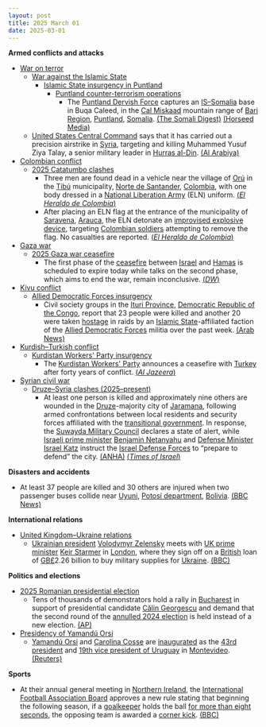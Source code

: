 ```yaml
---
layout: post
title: 2025 March 01
date: 2025-03-01
---
```



**Armed conflicts and attacks**

* [War on terror](https://en.wikipedia.org/wiki/War_on_terror "War on terror")
  + [War against the Islamic State](https://en.wikipedia.org/wiki/War_against_the_Islamic_State "War against the Islamic State")
    - [Islamic State insurgency in Puntland](https://en.wikipedia.org/wiki/Islamic_State_insurgency_in_Puntland "Islamic State insurgency in Puntland")
      * [Puntland counter-terrorism operations](https://en.wikipedia.org/wiki/Puntland_counter-terrorism_operations "Puntland counter-terrorism operations")
        + The [Puntland Dervish Force](https://en.wikipedia.org/wiki/Puntland_Dervish_Force "Puntland Dervish Force") captures an [IS–Somalia](https://en.wikipedia.org/wiki/Islamic_State_%E2%80%93_Somalia_Province "Islamic State – Somalia Province") base in Buqa Caleed, in the [Cal Miskaad](https://en.wikipedia.org/wiki/Cal_Miskaad "Cal Miskaad") mountain range of [Bari Region](https://en.wikipedia.org/wiki/Bari_Region "Bari Region"), [Puntland](https://en.wikipedia.org/wiki/Puntland "Puntland"), [Somalia](https://en.wikipedia.org/wiki/Somalia "Somalia"). [(The Somali Digest)](https://thesomalidigest.com/puntland-forces-capture-key-isis-base-in-buqa-caleed/) [(Horseed Media)](https://horseedmedia.net/video-ciidanka-puntland-oo-soo-bandhigay-goobo-daacish-laga-qabsaday/401597/)
  + [United States Central Command](https://en.wikipedia.org/wiki/United_States_Central_Command "United States Central Command") says that it has carried out a precision airstrike in [Syria](https://en.wikipedia.org/wiki/Syria "Syria"), targeting and killing Muhammed Yusuf Ziya Talay, a senior military leader in [Hurras al-Din](https://en.wikipedia.org/wiki/Hurras_al-Din "Hurras al-Din"). [(Al Arabiya)](https://english.alarabiya.net/News/middle-east/2025/03/01/us-military-says-it-killed-senior-al-qaeda-leader-in-syria)
* [Colombian conflict](https://en.wikipedia.org/wiki/Colombian_conflict "Colombian conflict")
  + [2025 Catatumbo clashes](https://en.wikipedia.org/wiki/2025_Catatumbo_clashes "2025 Catatumbo clashes")
    - Three men are found dead in a vehicle near the village of [Orú](https://en.wikipedia.org/wiki/Or%C3%BA "Orú") in the [Tibú](https://en.wikipedia.org/wiki/Tib%C3%BA "Tibú") municipality, [Norte de Santander](https://en.wikipedia.org/wiki/Norte_de_Santander_Department "Norte de Santander Department"), [Colombia](https://en.wikipedia.org/wiki/Colombia "Colombia"), with one body dressed in a [National Liberation Army](https://en.wikipedia.org/wiki/National_Liberation_Army_%28Colombia%29 "National Liberation Army (Colombia)") (ELN) uniform. [(*El Heraldo de Colombia*)](https://www.elheraldo.co/colombia/2025/03/01/hallan-tres-cadaveres-y-un-cilindro-abandonado-en-tibu/)
    - After placing an ELN flag at the entrance of the municipality of [Saravena](https://en.wikipedia.org/wiki/Saravena "Saravena"), [Arauca](https://en.wikipedia.org/wiki/Arauca_Department "Arauca Department"), the ELN detonate an [improvised explosive device](https://en.wikipedia.org/wiki/Improvised_explosive_device "Improvised explosive device"), targeting [Colombian soldiers](https://en.wikipedia.org/wiki/National_Army_of_Colombia "National Army of Colombia") attempting to remove the flag. No casualties are reported. [(*El Heraldo de Colombia*)](https://www.elheraldo.co/colombia/2025/03/01/ejercito-denuncia-que-el-eln-instalo-bandera-en-saravena-arauca-y-detono-un-explosivo/)
* [Gaza war](https://en.wikipedia.org/wiki/Gaza_war "Gaza war")
  + [2025 Gaza war ceasefire](https://en.wikipedia.org/wiki/2025_Gaza_war_ceasefire "2025 Gaza war ceasefire")
    - The first phase of the [ceasefire](https://en.wikipedia.org/wiki/Ceasefire "Ceasefire") between [Israel](https://en.wikipedia.org/wiki/Israel_Defense_Forces "Israel Defense Forces") and [Hamas](https://en.wikipedia.org/wiki/Hamas "Hamas") is scheduled to expire today while talks on the second phase, which aims to end the war, remain inconclusive. [(*DW*)](https://www.dw.com/en/first-phase-of-israel-hamas-truce-set-to-expire/a-71791093)
* [Kivu conflict](https://en.wikipedia.org/wiki/Kivu_conflict "Kivu conflict")
  + [Allied Democratic Forces insurgency](https://en.wikipedia.org/wiki/Allied_Democratic_Forces_insurgency "Allied Democratic Forces insurgency")
    - Civil society groups in the [Ituri Province](https://en.wikipedia.org/wiki/Ituri_Province "Ituri Province"), [Democratic Republic of the Congo](https://en.wikipedia.org/wiki/Democratic_Republic_of_the_Congo "Democratic Republic of the Congo"), report that 23 people were killed and another 20 were taken [hostage](https://en.wikipedia.org/wiki/Hostage "Hostage") in raids by an [Islamic State](https://en.wikipedia.org/wiki/Islamic_State "Islamic State")-affiliated faction of the [Allied Democratic Forces](https://en.wikipedia.org/wiki/Allied_Democratic_Forces "Allied Democratic Forces") militia over the past week. [(Arab News)](https://www.arabnews.com/node/2592094/world)
* [Kurdish–Turkish conflict](https://en.wikipedia.org/wiki/Kurdish%E2%80%93Turkish_conflict "Kurdish–Turkish conflict")
  + [Kurdistan Workers' Party insurgency](https://en.wikipedia.org/wiki/Kurdistan_Workers%27_Party_insurgency "Kurdistan Workers' Party insurgency")
    - The [Kurdistan Workers' Party](https://en.wikipedia.org/wiki/Kurdistan_Workers%27_Party "Kurdistan Workers' Party") announces a ceasefire with [Turkey](https://en.wikipedia.org/wiki/Turkey "Turkey") after forty years of conflict. [(*Al Jazeera*)](https://www.aljazeera.com/news/2025/3/1/pkk-declares-ceasefire-in-40-year-conflict-with-turkiye-kurdish-media)
* [Syrian civil war](https://en.wikipedia.org/wiki/Syrian_civil_war "Syrian civil war")
  + [Druze–Syria clashes (2025–present)](https://en.wikipedia.org/wiki/Druze%E2%80%93Syria_clashes_%282025%E2%80%93present%29 "Druze–Syria clashes (2025–present)")
    - At least one person is killed and approximately nine others are wounded in the [Druze](https://en.wikipedia.org/wiki/Druze_in_Syria "Druze in Syria")-majority city of [Jaramana](https://en.wikipedia.org/wiki/Jaramana "Jaramana"), following armed confrontations between local residents and security forces affiliated with the [transitional government](https://en.wikipedia.org/wiki/Syrian_transitional_government "Syrian transitional government"). In response, the [Suwayda Military Council](https://en.wikipedia.org/wiki/Suwayda_Military_Council "Suwayda Military Council") declares a state of alert, while [Israeli prime minister](https://en.wikipedia.org/wiki/Prime_Minister_of_Israel "Prime Minister of Israel") [Benjamin Netanyahu](https://en.wikipedia.org/wiki/Benjamin_Netanyahu "Benjamin Netanyahu") and [Defense Minister](https://en.wikipedia.org/wiki/Ministry_of_Defense_%28Israel%29 "Ministry of Defense (Israel)") [Israel Katz](https://en.wikipedia.org/wiki/Israel_Katz "Israel Katz") instruct the [Israel Defense Forces](https://en.wikipedia.org/wiki/Israel_Defense_Forces "Israel Defense Forces") to “prepare to defend” the city. [(ANHA)](https://hawarnews.com/en/clashes-in-jaramana-as-suwaydas-military-council-declares-state-of-alert) [(*Times of Israel*)](https://www.timesofisrael.com/liveblog_entry/netanyahu-directs-idf-to-prepare-to-defend-syrian-druze-village-under-attack-by-regime/)

**Disasters and accidents**

* At least 37 people are killed and 30 others are injured when two passenger buses collide near [Uyuni](https://en.wikipedia.org/wiki/Uyuni "Uyuni"), [Potosí department](https://en.wikipedia.org/wiki/Potos%C3%AD_department "Potosí department"), [Bolivia](https://en.wikipedia.org/wiki/Bolivia "Bolivia"). [(BBC News)](https://www.bbc.com/news/articles/c4g02qx349do)

**International relations**

* [United Kingdom–Ukraine relations](https://en.wikipedia.org/wiki/United_Kingdom%E2%80%93Ukraine_relations "United Kingdom–Ukraine relations")
  + [Ukrainian president](https://en.wikipedia.org/wiki/President_of_Ukraine "President of Ukraine") [Volodymyr Zelensky](https://en.wikipedia.org/wiki/Volodymyr_Zelensky "Volodymyr Zelensky") meets with [UK prime minister](https://en.wikipedia.org/wiki/Prime_Minister_of_the_United_Kingdom "Prime Minister of the United Kingdom") [Keir Starmer](https://en.wikipedia.org/wiki/Keir_Starmer "Keir Starmer") in [London](https://en.wikipedia.org/wiki/London "London"), where they sign off on a [British](https://en.wikipedia.org/wiki/United_Kingdom "United Kingdom") loan of [GB£](https://en.wikipedia.org/wiki/Pound_sterling "Pound sterling")2.26 billion to buy military supplies for [Ukraine](https://en.wikipedia.org/wiki/Ukraine "Ukraine"). [(BBC)](https://www.bbc.com/news/articles/cg4k137ezlgo)

**Politics and elections**

* [2025 Romanian presidential election](https://en.wikipedia.org/wiki/2025_Romanian_presidential_election "2025 Romanian presidential election")
  + Tens of thousands of demonstrators hold a rally in [Bucharest](https://en.wikipedia.org/wiki/Bucharest "Bucharest") in support of presidential candidate [Călin Georgescu](https://en.wikipedia.org/wiki/C%C4%83lin_Georgescu "Călin Georgescu") and demand that the second round of the [annulled 2024 election](https://en.wikipedia.org/wiki/2024_Romanian_presidential_election "2024 Romanian presidential election") is held instead of a new election. [(AP)](https://apnews.com/article/romania-protest-elections-georgescu-europe-05444cb67c249bac7c3596f4ebc51ba5)
* [Presidency of Yamandú Orsi](https://en.wikipedia.org/wiki/Presidency_of_Yamand%C3%BA_Orsi "Presidency of Yamandú Orsi")
  + [Yamandú Orsi](https://en.wikipedia.org/wiki/Yamand%C3%BA_Orsi "Yamandú Orsi") and [Carolina Cosse](https://en.wikipedia.org/wiki/Carolina_Cosse "Carolina Cosse") are [inaugurated](https://en.wikipedia.org/wiki/Inauguration "Inauguration") as the [43rd](https://en.wikipedia.org/wiki/List_of_presidents_of_Uruguay "List of presidents of Uruguay") [president](https://en.wikipedia.org/wiki/President_of_Uruguay "President of Uruguay") and [19th vice president of Uruguay](https://en.wikipedia.org/wiki/Vice_President_of_Uruguay "Vice President of Uruguay") in [Montevideo](https://en.wikipedia.org/wiki/Montevideo "Montevideo"). [(Reuters)](https://www.reuters.com/world/americas/uruguay-shifts-center-left-orsi-takes-office-2025-03-01/)

**Sports**

* At their annual general meeting in [Northern Ireland](https://en.wikipedia.org/wiki/Northern_Ireland "Northern Ireland"), the [International Football Association Board](https://en.wikipedia.org/wiki/International_Football_Association_Board "International Football Association Board") approves a new rule stating that beginning the following season, if a [goalkeeper](https://en.wikipedia.org/wiki/Goalkeeper_%28association_football%29 "Goalkeeper (association football)") holds the ball [for more than eight seconds](https://en.wikipedia.org/wiki/Running_out_the_clock "Running out the clock"), the opposing team is awarded a [corner kick](https://en.wikipedia.org/wiki/Corner_kick "Corner kick"). [(BBC)](https://www.bbc.com/sport/football/articles/ceqjr1n27dgo)
